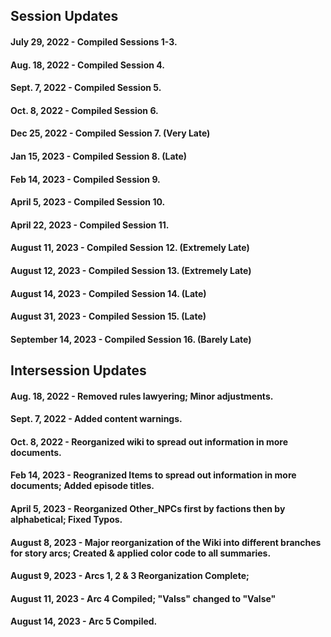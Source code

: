 ## Session Updates

#### July 29, 2022 - Compiled Sessions 1-3.

#### Aug. 18, 2022 - Compiled Session 4. 

#### Sept. 7, 2022 - Compiled Session 5.

#### Oct. 8, 2022 - Compiled Session 6.

#### Dec 25, 2022 - Compiled Session 7. (Very Late)

#### Jan 15, 2023 - Compiled Session 8. (Late)

#### Feb 14, 2023 - Compiled Session 9.

#### April 5, 2023 - Compiled Session 10.

#### April 22, 2023 - Compiled Session 11.

#### August 11, 2023 - Compiled Session 12. (Extremely Late)

#### August 12, 2023 - Compiled Session 13. (Extremely Late)

#### August 14, 2023 - Compiled Session 14. (Late)

#### August 31, 2023 - Compiled Session 15. (Late)

#### September 14, 2023 - Compiled Session 16. (Barely Late)

## Intersession Updates

#### Aug. 18, 2022 - Removed rules lawyering; Minor adjustments.

#### Sept. 7, 2022 - Added content warnings.

#### Oct. 8, 2022 - Reorganized wiki to spread out information in more documents.

#### Feb 14, 2023 - Reogranized Items to spread out information in more documents; Added episode titles.

#### April 5, 2023 - Reorganized Other_NPCs first by factions then by alphabetical; Fixed Typos.

#### August 8, 2023 - Major reorganization of the Wiki into different branches for story arcs; Created & applied color code to all summaries.

#### August 9, 2023 - Arcs 1, 2 & 3 Reorganization Complete;

#### August 11, 2023 - Arc 4 Compiled; "Valss" changed to "Valse"

#### August 14, 2023 - Arc 5 Compiled.